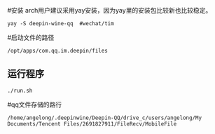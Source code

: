 #安装
arch用户建议采用yay安装，因为yay里的安装包比较新也比较稳定。

```
yay -S deepin-wine-qq  #wechat/tim
```

#启动文件的路径
```
/opt/apps/com.qq.im.deepin/files
```
## 运行程序
```
./run.sh
```
#qq文件存储的路行
```
/home/angelong/.deepinwine/Deepin-QQ/drive_c/users/angelong/My
Documents/Tencent Files/2691827911/FileRecv/MobileFile
```
